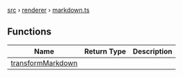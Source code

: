 [src](src.md) &rsaquo; [renderer](src-renderer.md) &rsaquo; [markdown.ts](src-renderer-markdown.ts.md)
## Functions
|Name|Return Type|Description|
|---|---|---|
|[transformMarkdown](src-renderer-markdown.ts-transformMarkdown.md)|||
